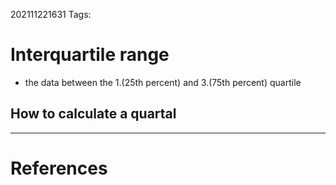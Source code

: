 202111221631
Tags: 

# Interquartile range
- the data between the 1.(25th percent) and 3.(75th percent) quartile
## How to calculate a quartal


---
# References